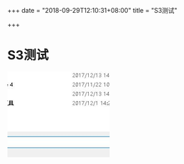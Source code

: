 +++
date = "2018-09-29T12:10:31+08:00"
title = "S3测试"

+++
# S3测试

![](/uploads/QQ截图20171218174558.jpg)